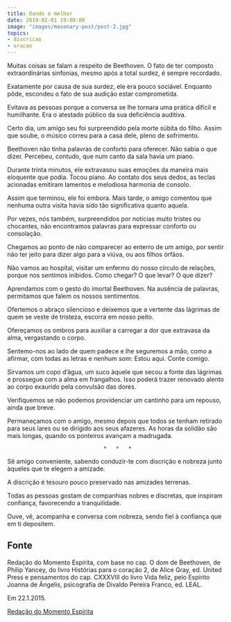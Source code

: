 ```yaml
---
title: Dando o melhor
date: 2019-02-01 19:00:00
image: "images/masonary-post/post-2.jpg"
topics: 
- discricao
- oracao
---
```


Muitas coisas se falam a respeito de Beethoven. O fato de ter composto
extraordinárias sinfonias, mesmo após a total surdez, é sempre recordado.

Exatamente por causa de sua surdez, ele era pouco sociável. Enquanto pôde,
escondeu o fato de sua audição estar comprometida.

Evitava as pessoas porque a conversa se lhe tornara uma prática difícil e
humilhante. Era o atestado público da sua deficiência auditiva.

Certo dia, um amigo seu foi surpreendido pela morte súbita do filho. Assim que
soube, o músico correu para a casa dele, pleno de sofrimento.

Beethoven não tinha palavras de conforto para oferecer. Não sabia o que dizer.
Percebeu, contudo, que num canto da sala havia um piano.

Durante trinta minutos, ele extravasou suas emoções da maneira mais eloquente
que podia. Tocou piano. Ao contato dos seus dedos, as teclas acionadas emitiram
lamentos e melodiosa harmonia de consolo.

Assim que terminou, ele foi embora. Mais tarde, o amigo comentou que nenhuma
outra visita havia sido tão significativa quanto aquela.

Por vezes, nós também, surpreendidos por notícias muito tristes ou chocantes,
não encontramos palavras para expressar conforto ou consolação.

Chegamos ao ponto de não comparecer ao enterro de um amigo, por sentir não ter
jeito para dizer algo para a viúva, ou aos filhos órfãos.

Não vamos ao hospital, visitar um enfermo do nosso círculo de relações, porque
nos sentimos inibidos. Como chegar? O que levar? O que dizer?

Aprendamos com o gesto do imortal Beethoven. Na ausência de palavras,
permitamos que falem os nossos sentimentos.

Ofertemos o abraço silencioso e deixemos que a vertente das lágrimas de quem se
veste de tristeza, escorra em nosso peito.

Ofereçamos os ombros para auxiliar a carregar a dor que extravasa da alma,
vergastando o corpo.

Sentemo-nos ao lado de quem padece e lhe seguremos a mão, como a afirmar, com
todas as letras e nenhum som: Estou aqui. Conte comigo.

Sirvamos um copo d’água, um suco àquele que secou a fonte das lágrimas e
prossegue com a alma em frangalhos. Isso poderá trazer renovado alento ao corpo
exaurido pela convulsão das dores.

Verifiquemos se não podemos providenciar um cantinho para um repouso, ainda que
breve.

Permaneçamos com o amigo, mesmo depois que todos se tenham retirado para seus
lares ou se dirigido aos seus afazeres. As horas da solidão são mais longas,
quando os ponteiros avançam a madrugada.

                                   *   *   *

Sê amigo conveniente, sabendo conduzir-te com discrição e nobreza junto àqueles
que te elegem a amizade.

A discrição é tesouro pouco preservado nas amizades terrenas.

Todas as pessoas gostam de companhias nobres e discretas, que inspiram
confiança, favorecendo a tranquilidade.

Ouve, vê, acompanha e conversa com nobreza, sendo fiel à confiança que em ti
depositem.


## Fonte
Redação do Momento Espírita, com base no cap. O dom de Beethoven,
de Philip Yancey, do livro Histórias para o coração 2, de Alice Gray, ed.
United Press e pensamentos do cap. CXXXVIII do livro Vida feliz,
pelo Espírito Joanna de Ângelis, psicografia de Divaldo
Pereira Franco, ed. LEAL.

Em 22.1.2015.

[Redação do Momento Espírita](http://momento.com.br/pt/ler_texto.php?id=4362)
